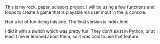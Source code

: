 This is my rock, paper, scissors project. I will be using a few functions and loops to create a game that is playable via user input in the js console.

Had a lot of fun doing this one. The final version is index.html

I did it with a switch which was pretty fun. They don't exist in Python, or at least I never learned about them, so it was cool to use that feature.